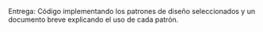 Entrega: Código implementando los patrones de diseño seleccionados y un documento breve explicando el uso de cada patrón.
